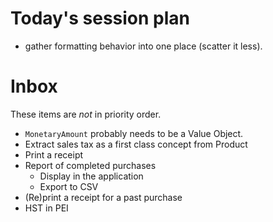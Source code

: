 # Today's session plan

- gather formatting behavior into one place (scatter it less).

# Inbox

These items are _not_ in priority order.

- `MonetaryAmount` probably needs to be a Value Object.
- Extract sales tax as a first class concept from Product
- Print a receipt
- Report of completed purchases
  - Display in the application
  - Export to CSV
- (Re)print a receipt for a past purchase
- HST in PEI
